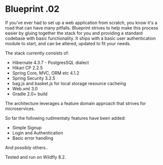 Blueprint .02
=====

If you've ever had to set up a web application from scratch, you know it's a road that can have many pitfalls. Blueprint strives to help make this process easier by gluing together the stack for you and providing a standard codebase with basic functionality. It ships with a basic user authentication module to start, and can be altered, updated to fit your needs.

The stack currently consists of:
* Hibernate 4.3.7 - PostgresSQL dialect
* Hikari CP 2.2.5
* Spring Core, MVC, ORM etc 4.1.2
* Spring Security 3.2.5
* bag.js and basket.js for local storage resource cacheing
* Web.xml 3.0
* Gradle 2.0+ build

The architecture leverages a feature domain approach that strives for microservices.

So far the following rudimentaty features have been added:
* Simple Signup
* Login and Authentication
* Basic error handling

And possibly others..

Tested and run on Wildfly 8.2.
